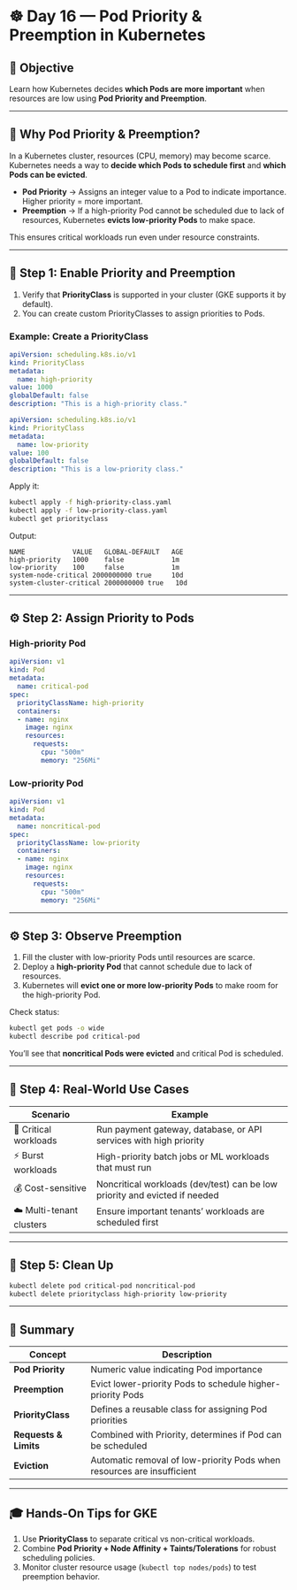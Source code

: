 # ☸️ Day 16 — Pod Priority & Preemption in Kubernetes

## 🎯 Objective
Learn how Kubernetes decides **which Pods are more important** when resources are low using **Pod Priority and Preemption**.

---

## 🧠 Why Pod Priority & Preemption?

In a Kubernetes cluster, resources (CPU, memory) may become scarce.  
Kubernetes needs a way to **decide which Pods to schedule first** and **which Pods can be evicted**.

- **Pod Priority** → Assigns an integer value to a Pod to indicate importance. Higher priority = more important.
- **Preemption** → If a high-priority Pod cannot be scheduled due to lack of resources, Kubernetes **evicts low-priority Pods** to make space.

This ensures critical workloads run even under resource constraints.

---

## 🧩 Step 1: Enable Priority and Preemption

1. Verify that **PriorityClass** is supported in your cluster (GKE supports it by default).
2. You can create custom PriorityClasses to assign priorities to Pods.

### Example: Create a PriorityClass
```yaml
apiVersion: scheduling.k8s.io/v1
kind: PriorityClass
metadata:
  name: high-priority
value: 1000
globalDefault: false
description: "This is a high-priority class."
```

```yaml
apiVersion: scheduling.k8s.io/v1
kind: PriorityClass
metadata:
  name: low-priority
value: 100
globalDefault: false
description: "This is a low-priority class."
```

Apply it:
```bash
kubectl apply -f high-priority-class.yaml
kubectl apply -f low-priority-class.yaml
kubectl get priorityclass
```

Output:
```
NAME            VALUE   GLOBAL-DEFAULT   AGE
high-priority   1000    false            1m
low-priority    100     false            1m
system-node-critical 2000000000 true     10d
system-cluster-critical 2000000000 true   10d
```

---

## ⚙️ Step 2: Assign Priority to Pods

### High-priority Pod
```yaml
apiVersion: v1
kind: Pod
metadata:
  name: critical-pod
spec:
  priorityClassName: high-priority
  containers:
  - name: nginx
    image: nginx
    resources:
      requests:
        cpu: "500m"
        memory: "256Mi"
```
### Low-priority Pod
```yaml
apiVersion: v1
kind: Pod
metadata:
  name: noncritical-pod
spec:
  priorityClassName: low-priority
  containers:
  - name: nginx
    image: nginx
    resources:
      requests:
        cpu: "500m"
        memory: "256Mi"
```

---

## ⚙️ Step 3: Observe Preemption

1. Fill the cluster with low-priority Pods until resources are scarce.
2. Deploy a **high-priority Pod** that cannot schedule due to lack of resources.
3. Kubernetes will **evict one or more low-priority Pods** to make room for the high-priority Pod.

Check status:
```bash
kubectl get pods -o wide
kubectl describe pod critical-pod
```

You’ll see that **noncritical Pods were evicted** and critical Pod is scheduled.

---

## 🧩 Step 4: Real-World Use Cases

| Scenario | Example |
|----------|---------|
| 🧠 Critical workloads | Run payment gateway, database, or API services with high priority |
| ⚡ Burst workloads | High-priority batch jobs or ML workloads that must run |
| 💰 Cost-sensitive | Noncritical workloads (dev/test) can be low priority and evicted if needed |
| ☁️ Multi-tenant clusters | Ensure important tenants’ workloads are scheduled first |

---

## 🧹 Step 5: Clean Up

```bash
kubectl delete pod critical-pod noncritical-pod
kubectl delete priorityclass high-priority low-priority
```

---

## 📘 Summary

| Concept | Description |
|---------|-------------|
| **Pod Priority** | Numeric value indicating Pod importance |
| **Preemption** | Evict lower-priority Pods to schedule higher-priority Pods |
| **PriorityClass** | Defines a reusable class for assigning Pod priorities |
| **Requests & Limits** | Combined with Priority, determines if Pod can be scheduled |
| **Eviction** | Automatic removal of low-priority Pods when resources are insufficient |

---

## 🎓 Hands-On Tips for GKE

1. Use **PriorityClass** to separate critical vs non-critical workloads.
2. Combine **Pod Priority + Node Affinity + Taints/Tolerations** for robust scheduling policies.
3. Monitor cluster resource usage (`kubectl top nodes/pods`) to test preemption behavior.
